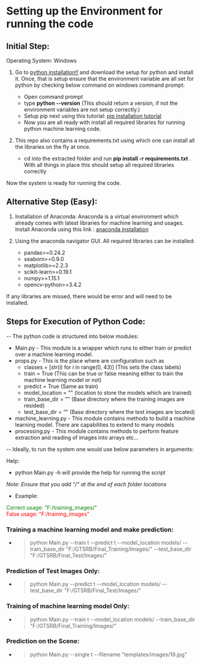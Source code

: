 # Setting up the Environment for running the code

## Initial Step:
Operating System: Windows

1. Go to [python installation!!](https://www.python.org/downloads/) and download the setup for python and install it. 
Once, that is setup ensure that the environment variable are all set for python by checking below command on windows command prompt:
    * Open command prompt
    * type **python --version** (This should return a version, if not the environment variables are not setup correctly.)
    * Setup pip next using this tutorial: [pip installation tutorial](https://pip.pypa.io/en/stable/installing/)
    * Now you are all ready with install all required libraries for running python machine learning code.

2. This repo also contains a requirements.txt using which one can install all the libraries on the fly at once.
    * cd into the extracted folder and run **pip install -r requirements.txt** . With all things in place this should setup all required libraries correctly

Now the system is ready for running the code.

## Alternative Step (Easy):
1. Installation of Anaconda:
Anaconda is a virtual environment which already comes with latest libraries for machine learning and usages.
Install Anaconda using this link : [anaconda installation](https://www.anaconda.com/)

2. Using the anaconda navigator GUI. All required libraries can be installed:

    *   pandas>=0.24.2
    *   seaborn>=0.9.0
    *   matplotlib>=2.2.3 
    *   scikit-learn>=0.19.1
    *   numpy>=1.15.1
    *   opencv-python>=3.4.2

If any libraries are missed, there would be error and will need to be installed.


## Steps for Execution of Python Code:
-- The python code is structured into below modules:
* Main.py - This module is a wrapper which runs to either train or predict over a machine learning model.
* props.py - This is the place where are configuration such as 
  * classes = [str(i) for i in range(0, 43)] (This sets the class labels)
  * train = True (This can be true or false meaning either to train the machine learning model or not)
  * predict = True (Same as train)
  * model_location = "" (location to store the models which are trained)
  * train_base_dir = "" (Base directory where the training images are resided)
  * test_base_dir = "" (Base directory where the test images are located)
*   machine_learning.py - This module contains methods to build a machine learning model. There are capabilities to extend to many models
*   processing.py - This module contains methods to perform feature extraction and reading of images into arrays etc...
    

-- Ideally, to run the system one would use below parameters in arguments:

Help:
*  python Main.py -h will provide the help for running the script

*_Note: Ensure that you add "/" at the end of each folder locations_*
   * Example:  
   
   <span style="color:green;">Correct usage: "F:/training_images/"</span>  
   <span style="color:red;">False usage: "F:/training_images"</span>

### Training a machine learning model and make prediction:
*  >python Main.py --train t --predict t --model_location models/ --train_base_dir "F:/GTSRB/Final_Training/Images/" --test_base_dir "F:/GTSRB/Final_Test/Images/"  

### Prediction of Test Images Only:
*  >python Main.py --predict t --model_location models/ --test_base_dir "F:/GTSRB/Final_Test/Images/"  

### Training of machine learning model Only:
*  >python Main.py --train t --model_location models/ --train_base_dir "F:/GTSRB/Final_Training/Images/"  

### Prediction on the Scene:
*  >python Main.py --single t --filename "templates/images/19.jpg"  
